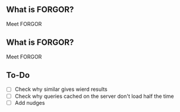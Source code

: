 ## What is FORGOR?
Meet FORGOR

## What is FORGOR?
Meet FORGOR

## To-Do
- [ ] Check why similar gives wierd results
- [ ] Check why queries cached on the server don't load half the time
- [ ] Add nudges